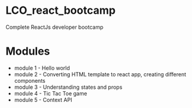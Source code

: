 # LCO_react_bootcamp

Complete ReactJs developer bootcamp

# Modules

- module 1 - Hello world
- module 2 - Converting HTML template to react app, creating different components
- module 3 - Understanding states and props
- module 4 - Tic Tac Toe game
- module 5 - Context API
